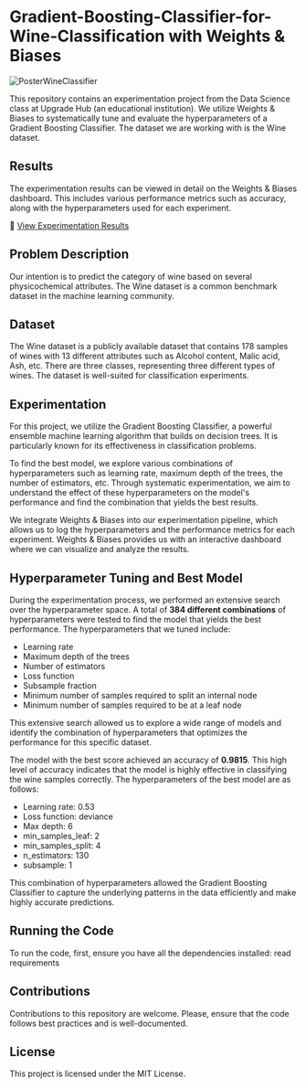 # Gradient-Boosting-Classifier-for-Wine-Classification with Weights & Biases

![PosterWineClassifier](https://github.com/DanielaRosero/Gradient-Boosting-Classifier-for-Wine-Classification/assets/152978985/f668c8e3-183c-4c32-9b9b-81fbe1d38163)

This repository contains an experimentation project from the Data Science class at Upgrade Hub (an educational institution). We utilize Weights & Biases to systematically tune and evaluate the hyperparameters of a Gradient Boosting Classifier. The dataset we are working with is the Wine dataset.

## Results

The experimentation results can be viewed in detail on the Weights & Biases dashboard. This includes various performance metrics such as accuracy, along with the hyperparameters used for each experiment.

🔗 [View Experimentation Results]([https://api.wandb.ai/links/demstalfer/qnqgjsqc](https://wandb.ai/drsoler94/vinitoupgrade/reports/GradientBoosting-Wine-classification-with-Wandb--Vmlldzo2NjgyNTE5))

## Problem Description

Our intention is to predict the category of wine based on several physicochemical attributes. The Wine dataset is a common benchmark dataset in the machine learning community.

## Dataset

The Wine dataset is a publicly available dataset that contains 178 samples of wines with 13 different attributes such as Alcohol content, Malic acid, Ash, etc. There are three classes, representing three different types of wines. The dataset is well-suited for classification experiments.

## Experimentation

For this project, we utilize the Gradient Boosting Classifier, a powerful ensemble machine learning algorithm that builds on decision trees. It is particularly known for its effectiveness in classification problems.

To find the best model, we explore various combinations of hyperparameters such as learning rate, maximum depth of the trees, the number of estimators, etc. Through systematic experimentation, we aim to understand the effect of these hyperparameters on the model's performance and find the combination that yields the best results.

We integrate Weights & Biases into our experimentation pipeline, which allows us to log the hyperparameters and the performance metrics for each experiment. Weights & Biases provides us with an interactive dashboard where we can visualize and analyze the results.

## Hyperparameter Tuning and Best Model

During the experimentation process, we performed an extensive search over the hyperparameter space. A total of **384 different combinations** of hyperparameters were tested to find the model that yields the best performance. The hyperparameters that we tuned include:

- Learning rate
- Maximum depth of the trees
- Number of estimators
- Loss function
- Subsample fraction
- Minimum number of samples required to split an internal node
- Minimum number of samples required to be at a leaf node

This extensive search allowed us to explore a wide range of models and identify the combination of hyperparameters that optimizes the performance for this specific dataset.

The model with the best score achieved an accuracy of **0.9815**. This high level of accuracy indicates that the model is highly effective in classifying the wine samples correctly. The hyperparameters of the best model are as follows:

- Learning rate: 0.53
- Loss function: deviance
- Max depth: 6
- min_samples_leaf: 2
- min_samples_split: 4
- n_estimators: 130
- subsample: 1

This combination of hyperparameters allowed the Gradient Boosting Classifier to capture the underlying patterns in the data efficiently and make highly accurate predictions.

## Running the Code

To run the code, first, ensure you have all the dependencies installed: read requirements

## Contributions

Contributions to this repository are welcome. Please, ensure that the code follows best practices and is well-documented.

## License

This project is licensed under the MIT License.
